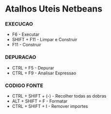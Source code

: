 # Atalhos Uteis Netbeans

### EXECUCAO

- F6 - Executar
- SHIFT + F11 - Limpar e Construir 
- F11 - Construir

### DEPURACAO

- CTRL + F5 - Depurar
- CTRL + F9 - Analisar Expressao 

### CODIGO FONTE
- CTRL + SHIFT + (-) - Recolher todas as dobras
- ALT + SHIFT + F - Formatar
- CTRL + SHIFT + I - Remover importes
